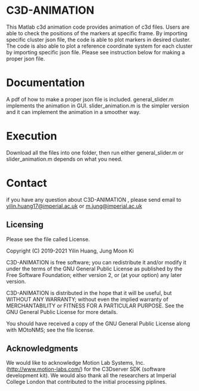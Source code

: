 # C3D-ANIMATION #

This Matlab c3d animation code provides animation of c3d files. 
Users are able to check the positions of the markers at specific frame. 
By importing specific cluster json file, the code is able to plot markers in desired cluster. 
The code is also able to plot a reference coordinate system for each cluster by importing specific json file.
Please see instruction below for making a proper json file.



# Documentation #

A pdf of how to make a proper json file is included. 
general_slider.m implements the animation in GUI. 
slider_animation.m is the simpler version and it can implement the animation in a smoother way. 



# Execution #

Download all the files into one folder, then run either general_slider.m or slider_animation.m depends on what you need.



# Contact #

if you have any question about C3D-ANIMATION , please send email to <yilin.huang17@imperial.ac.uk> or <m.jung@imperial.ac.uk>



## Licensing ##

Please see the file called License.

Copyright (C) 2019-2021 Yilin Huang, Jung Moon Ki

C3D-ANIMATION is free software; you can redistribute it and/or modify it under the
terms of the GNU General Public License as published by the Free Software
Foundation; either version 2, or (at your option) any later version.

C3D-ANIMATION is distributed in the hope that it will be useful, but WITHOUT ANY
WARRANTY; without even the implied warranty of MERCHANTABILITY or FITNESS FOR
A PARTICULAR PURPOSE.  See the GNU General Public License for more details.

You should have received a copy of the GNU General Public License along with
MOtoNMS; see the file license. 



## Acknowledgments ##

We would like to acknowledge Motion Lab Systems, Inc. (<http://www.motion-labs.com/>)
for the C3Dserver SDK (software development kit). We would also thank all the researchers at Imperial College London that contributed to the initial processing piplines.
